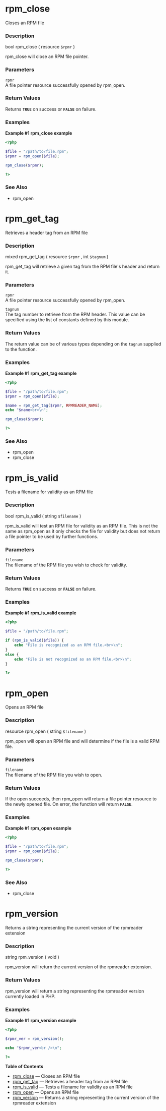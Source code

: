 rpm\_close
==========

Closes an RPM file

### Description

<span class="type">bool</span> <span
class="methodname">rpm\_close</span> ( <span class="methodparam"><span
class="type">resource</span> `$rpmr`</span> )

<span class="function">rpm\_close</span> will close an RPM file pointer.

### Parameters

`rpmr`  
A file pointer resource successfully opened by <span
class="function">rpm\_open</span>.

### Return Values

Returns **`TRUE`** on success or **`FALSE`** on failure.

### Examples

**Example \#1 <span class="function">rpm\_close</span> example**

``` php
<?php

$file = "/path/to/file.rpm";
$rpmr = rpm_open($file);

rpm_close($rpmr);

?>
```

### See Also

-   <span class="function">rpm\_open</span>

rpm\_get\_tag
=============

Retrieves a header tag from an RPM file

### Description

<span class="type">mixed</span> <span
class="methodname">rpm\_get\_tag</span> ( <span
class="methodparam"><span class="type">resource</span> `$rpmr`</span> ,
<span class="methodparam"><span class="type">int</span> `$tagnum`</span>
)

<span class="function">rpm\_get\_tag</span> will retrieve a given tag
from the RPM file's header and return it.

### Parameters

`rpmr`  
A file pointer resource successfully opened by <span
class="function">rpm\_open</span>.

`tagnum`  
The tag number to retrieve from the RPM header. This value can be
specified using the list of constants defined by this module.

### Return Values

The return value can be of various types depending on the `tagnum`
supplied to the function.

### Examples

**Example \#1 <span class="function">rpm\_get\_tag</span> example**

``` php
<?php

$file = "/path/to/file.rpm";
$rpmr = rpm_open($file);

$name = rpm_get_tag($rpmr, RPMREADER_NAME);
echo "$name<br>\n";

rpm_close($rpmr);

?>
```

### See Also

-   <span class="function">rpm\_open</span>
-   <span class="function">rpm\_close</span>

rpm\_is\_valid
==============

Tests a filename for validity as an RPM file

### Description

<span class="type">bool</span> <span
class="methodname">rpm\_is\_valid</span> ( <span
class="methodparam"><span class="type">string</span> `$filename`</span>
)

<span class="function">rpm\_is\_valid</span> will test an RPM file for
validity as an RPM file. This is not the same as <span
class="function">rpm\_open</span> as it only checks the file for
validity but does not return a file pointer to be used by further
functions.

### Parameters

`filename`  
The filename of the RPM file you wish to check for validity.

### Return Values

Returns **`TRUE`** on success or **`FALSE`** on failure.

### Examples

**Example \#1 <span class="function">rpm\_is\_valid</span> example**

``` php
<?php

$file = "/path/to/file.rpm";

if (rpm_is_valid($file)) {
    echo "File is recognized as an RPM file.<br>\n";
}
else {
    echo "File is not recognized as an RPM file.<br>\n";
}

?>
```

rpm\_open
=========

Opens an RPM file

### Description

<span class="type">resource</span> <span
class="methodname">rpm\_open</span> ( <span class="methodparam"><span
class="type">string</span> `$filename`</span> )

<span class="function">rpm\_open</span> will open an RPM file and will
determine if the file is a valid RPM file.

### Parameters

`filename`  
The filename of the RPM file you wish to open.

### Return Values

If the open succeeds, then <span class="function">rpm\_open</span> will
return a file pointer resource to the newly opened file. On error, the
function will return **`FALSE`**.

### Examples

**Example \#1 <span class="function">rpm\_open</span> example**

``` php
<?php

$file = "/path/to/file.rpm";
$rpmr = rpm_open($file);

rpm_close($rpmr);

?>
```

### See Also

-   <span class="function">rpm\_close</span>

rpm\_version
============

Returns a string representing the current version of the rpmreader
extension

### Description

<span class="type">string</span> <span
class="methodname">rpm\_version</span> ( <span
class="methodparam">void</span> )

<span class="function">rpm\_version</span> will return the current
version of the rpmreader extension.

### Return Values

<span class="function">rpm\_version</span> will return a string
representing the rpmreader version currently loaded in PHP.

### Examples

**Example \#1 <span class="function">rpm\_version</span> example**

``` php
<?php

$rpmr_ver = rpm_version();

echo "$rpmr_ver<br />\n";

?>
```

**Table of Contents**

-   [rpm\_close](/ref/rpmreader.html#rpm_close) — Closes an RPM file
-   [rpm\_get\_tag](/ref/rpmreader.html#rpm_get_tag) — Retrieves a
    header tag from an RPM file
-   [rpm\_is\_valid](/ref/rpmreader.html#rpm_is_valid) — Tests a
    filename for validity as an RPM file
-   [rpm\_open](/ref/rpmreader.html#rpm_open) — Opens an RPM file
-   [rpm\_version](/ref/rpmreader.html#rpm_version) — Returns a string
    representing the current version of the rpmreader extension
